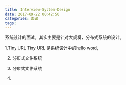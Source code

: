 ```yaml
---
title: Interview-System-Design
date: 2017-09-22 00:42:50
categories: 面试
tags:
---
```


系统设计的面试。其实主要是针对大规模，分布式系统的设计。

1.Tiny URL 
Tiny URL 是系统设计中的hello word, 

2. 分布式文件系统 

3. 分布式文件系统

4.
